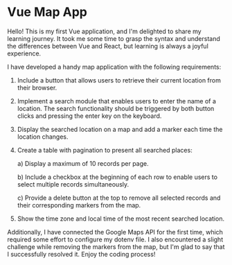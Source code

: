 # Vue Map App
Hello! This is my first Vue application, and I'm delighted to share my learning journey. It took me some time to grasp the syntax and understand the differences between Vue and React, but learning is always a joyful experience.

I have developed a handy map application with the following requirements:

1. Include a button that allows users to retrieve their current location from their browser.

2. Implement a search module that enables users to enter the name of a location. The search functionality should be triggered by both button clicks and pressing the enter key on the keyboard.

3. Display the searched location on a map and add a marker each time the location changes.

4. Create a table with pagination to present all searched places:
    
    a) Display a maximum of 10 records per page.
    
    b) Include a checkbox at the beginning of each row to enable users to select multiple records simultaneously.
    
    c) Provide a delete button at the top to remove all selected records and their corresponding markers from the map.

5. Show the time zone and local time of the most recent searched location.

Additionally, I have connected the Google Maps API for the first time, which required some effort to configure my dotenv file. I also encountered a slight challenge while removing the markers from the map, but I'm glad to say that I successfully resolved it. Enjoy the coding process!
